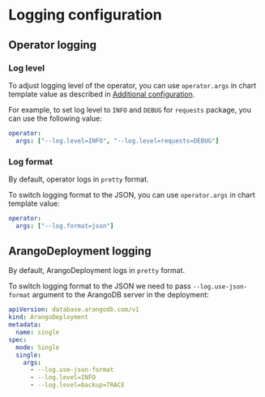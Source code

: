 # Logging configuration

## Operator logging

### Log level

To adjust logging level of the operator, you can use `operator.args` in chart template value 
as described in [Additional configuration](./additional_configuration.md).

For example, to set log level to `INFO` and `DEBUG` for `requests` package, you can use the following value:
```yaml
operator:
  args: ["--log.level=INFO", "--log.level=requests=DEBUG"]
```

### Log format

By default, operator logs in `pretty` format.

To switch logging format to the JSON, you can use `operator.args` in chart template value:
```yaml
operator:
  args: ["--log.format=json"]
```

## ArangoDeployment logging

By default, ArangoDeployment logs in `pretty` format.

To switch logging format to the JSON we need to pass `--log.use-json-format` argument to the ArangoDB server in the deployment:
```yaml
apiVersion: database.arangodb.com/v1
kind: ArangoDeployment
metadata:
  name: single
spec:
  mode: Single
  single:
    args:
      - --log.use-json-format
      - --log.level=INFO
      - --log.level=backup=TRACE
```
